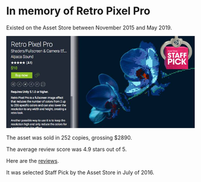 # In memory of Retro Pixel Pro

Existed on the Asset Store between November 2015 and May 2019.

![Retro Pixel Pro](https://github.com/mandersson1024/retro_pixel_pro/blob/master/staff_pick_201607.jpg)

The asset was sold in 252 copies, grossing $2890.

The average review score was 4.9 stars out of 5.

Here are the [reviews](reviews.md).

It was selected Staff Pick by the Asset Store in July of 2016.
